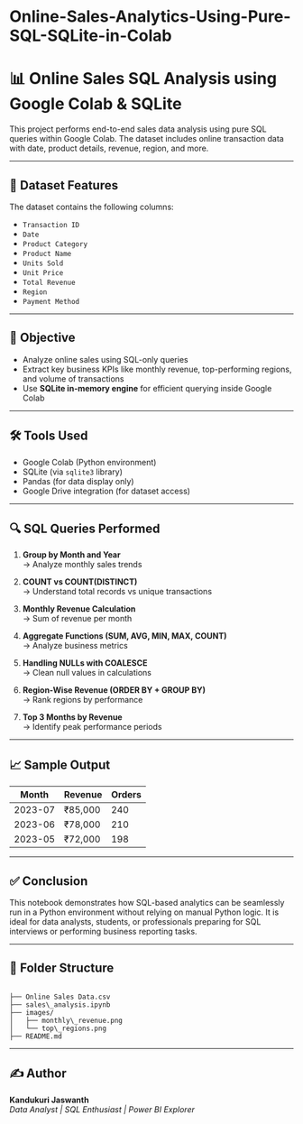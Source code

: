 # Online-Sales-Analytics-Using-Pure-SQL-SQLite-in-Colab


# 📊 Online Sales SQL Analysis using Google Colab & SQLite

This project performs end-to-end sales data analysis using pure SQL queries within Google Colab. The dataset includes online transaction data with date, product details, revenue, region, and more.

---

## 📁 Dataset Features

The dataset contains the following columns:

- `Transaction ID`
- `Date`
- `Product Category`
- `Product Name`
- `Units Sold`
- `Unit Price`
- `Total Revenue`
- `Region`
- `Payment Method`

---

## 🧠 Objective

- Analyze online sales using SQL-only queries
- Extract key business KPIs like monthly revenue, top-performing regions, and volume of transactions
- Use **SQLite in-memory engine** for efficient querying inside Google Colab

---

## 🛠️ Tools Used

- Google Colab (Python environment)
- SQLite (via `sqlite3` library)
- Pandas (for data display only)
- Google Drive integration (for dataset access)

---

## 🔍 SQL Queries Performed

1. **Group by Month and Year**  
   → Analyze monthly sales trends

2. **COUNT vs COUNT(DISTINCT)**  
   → Understand total records vs unique transactions

3. **Monthly Revenue Calculation**  
   → Sum of revenue per month

4. **Aggregate Functions (SUM, AVG, MIN, MAX, COUNT)**  
   → Analyze business metrics

5. **Handling NULLs with COALESCE**  
   → Clean null values in calculations

6. **Region-Wise Revenue (ORDER BY + GROUP BY)**  
   → Rank regions by performance

7. **Top 3 Months by Revenue**  
   → Identify peak performance periods

---

## 📈 Sample Output

| Month     | Revenue     | Orders |
|-----------|-------------|--------|
| 2023-07   | ₹85,000     | 240    |
| 2023-06   | ₹78,000     | 210    |
| 2023-05   | ₹72,000     | 198    |

---



## ✅ Conclusion

This notebook demonstrates how SQL-based analytics can be seamlessly run in a Python environment without relying on manual Python logic. It is ideal for data analysts, students, or professionals preparing for SQL interviews or performing business reporting tasks.

---

## 📂 Folder Structure

```

├── Online Sales Data.csv
├── sales\_analysis.ipynb
├── images/
│   ├── monthly\_revenue.png
│   └── top\_regions.png
├── README.md

```

---

## ✍️ Author

**Kandukuri Jaswanth**  
_Data Analyst | SQL Enthusiast | Power BI Explorer_




